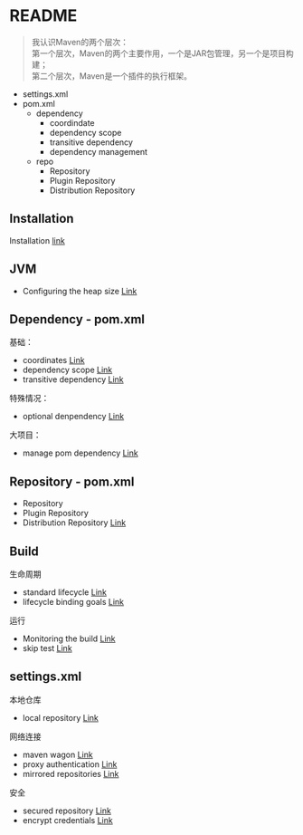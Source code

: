# README

> 我认识Maven的两个层次：  
> 第一个层次，Maven的两个主要作用，一个是JAR包管理，另一个是项目构建；  
> 第二个层次，Maven是一个插件的执行框架。


- settings.xml
- pom.xml
    - dependency
        - coordindate
        - dependency scope
        - transitive dependency
        - dependency management
    - repo
        - Repository
        - Plugin Repository
        - Distribution Repository



## Installation

Installation [link](installation.md)

## JVM

- Configuring the heap size [Link](JVM/jvm-heap-size.md)


## Dependency - pom.xml

基础：

- coordinates [Link](dependency/maven-coordinates.md)
- dependency scope [Link](dependency/dependency-scope.md)
- transitive dependency [Link](dependency/transitive-dependencies.md)

特殊情况：

- optional denpendency [Link](dependency/optional-dependeny.md)

大项目：

- manage pom dependency [Link](dependency/manage-pom-dependencies.md)


## Repository - pom.xml

- Repository 
- Plugin Repository
- Distribution Repository [Link](repo/distribution-repository.md)

## Build

生命周期

- standard lifecycle [Link](build/standard-lifecycle.md)
- lifecycle binding goals [Link](build/lifecycle-bindings.md)

运行

- Monitoring the build [Link](build/monitor-the-build.md)
- skip test [Link](build/skip-test.md)


## settings.xml

本地仓库

- local repository [Link](conf/local-repository.md)

网络连接

- maven wagon [Link](conf/maven-wagon.md)
- proxy authentication [Link](conf/proxy-authentication.md)
- mirrored repositories [Link](conf/mirrored-repositories.md)

安全

- secured repository [Link](conf/secured-repositories.md)
- encrypt credentials [Link](conf/encrypt-credentials.md)
